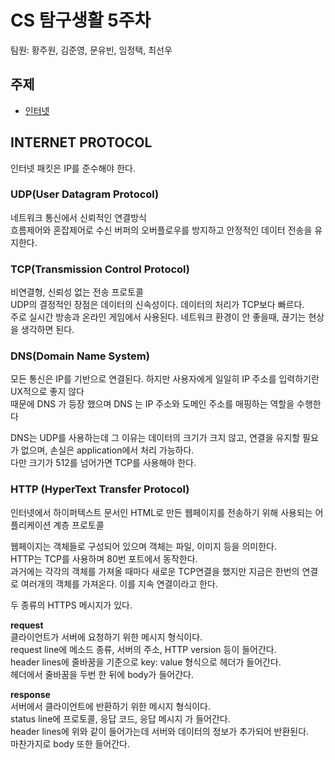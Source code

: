 # CS 탐구생활 5주차

팀원: 황주원, 김준영, 문유빈, 임정택, 최선우

## 주제

- [인터넷](https://thecrashcourse.com/courses/the-internet-crash-course-computer-science-29/)

## INTERNET PROTOCOL

인터넷 패킷은 IP를 준수해야 한다. 

### UDP(User Datagram Protocol)

네트워크 통신에서 신뢰적인 연결방식  
흐름제어와 혼잡제어로 수신 버퍼의 오버플로우를 방지하고 안정적인 데이터 전송을 유지한다.

### TCP(Transmission Control Protocol)

비연결형, 신뢰성 없는 전송 프로토콜  
UDP의 결정적인 장점은 데이터의 신속성이다. 데이터의 처리가 TCP보다 빠르다.  
주로 실시간 방송과 온라인 게임에서 사용된다. 네트워크 환경이 안 좋을때, 끊기는 현상을 생각하면 된다.

### DNS(Domain Name System)

모든 통신은 IP를 기반으로 연결된다. 하지만 사용자에게 일일히 IP 주소를 입력하기란 UX적으로 좋지 않다  
때문에 DNS 가 등장 했으며 DNS 는 IP 주소와 도메인 주소를 매핑하는 역할을 수행한다

DNS는 UDP를 사용하는데 그 이유는 데이터의 크기가 크지 않고, 연결을 유지할 필요가 없으며, 손실은 application에서 처리 가능하다.  
다만 크기가 512를 넘어가면 TCP를 사용해야 한다.

### HTTP (HyperText Transfer Protocol)

인터넷에서 하이퍼텍스트 문서인 HTML로 만든 웹페이지를 전송하기 위해 사용되는 어플리케이션 계층 프로토콜  

웹페이지는 객체들로 구성되어 있으며 객체는 파일, 이미지 등을 의미한다.  
HTTP는 TCP를 사용하며 80번 포트에서 동작한다.  
과거에는 각각의 객체를 가져올 때마다 새로운 TCP연결을 했지만 지금은 한번의 연결로 여러개의 객체를 가져온다. 이를 지속 연결이라고 한다.  

두 종류의 HTTPS 메시지가 있다.

**request**  
클라이언트가 서버에 요청하기 위한 메시지 형식이다.  
request line에 메소드 종류, 서버의 주소, HTTP version 등이 들어간다.  
header lines에 줄바꿈을 기준으로 key: value 형식으로 헤더가 들어간다.  
헤더에서 줄바꿈을 두번 한 뒤에 body가 들어간다.  

**response**  
서버에서 클라이언트에 반환하기 위한 메시지 형식이다.  
status line에 프로토콜, 응답 코드, 응답 메시지 가 들어간다.  
header lines에 위와 같이 들어가는데 서버와 데이터의 정보가 추가되어 반환된다.  
마찬가지로 body 또한 들어간다.  